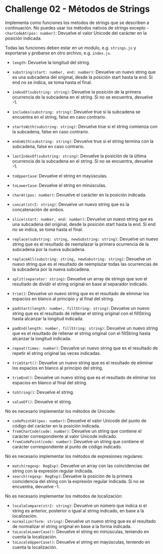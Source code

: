 # Challenge 02 - Métodos de Strings

Implementa como funciones los metodos de strings que se describen a continuación. No puedes usar los métodos nativos de strings excepto - `charCodeAt(pos: number)`: Devuelve el valor Unicode del carácter en la posición indicada.

Todas las funciones deben estar en un modulo, e.g. `strings.js` y exportarse y probarse en otro archivo, e.g. `index.js`.

- `length`: Devuelve la longitud del string.
- `substring(start: number, end: number)`: Devuelve un nuevo string que es una subcadena del original, desde la posición start hasta la end. Si end no se indica, se toma hasta el final.
- `indexOf(substring: string)`: Devuelve la posición de la primera ocurrencia de la subcadena en el string. Si no se encuentra, devuelve -1.
- `includes(substring: string)`: Devuelve true si la subcadena se encuentra en el string, false en caso contrario.  
- `startsWith(substring: string)`: Devuelve true si el string comienza con la subcadena, false en caso contrario.
- `endsWith(substring: string)`: Devuelve true si el string termina con la subcadena, false en caso contrario.
- `lastIndexOf(substring: string)`: Devuelve la posición de la última ocurrencia de la subcadena en el string. Si no se encuentra, devuelve -1.

- `toUpperCase`: Devuelve el string en mayúsculas.
- `toLowerCase`: Devuelve el string en minúsculas.
- `charAt(pos: number)`: Devuelve el carácter en la posición indicada.

- `concat(str2: string)`: Devuelve un nuevo string que es la concatenación de ambos.
- `slice(start: number, end: number)`: Devuelve un nuevo string que es una subcadena del original, desde la posición start hasta la end. Si end no se indica, se toma hasta el final.

- `replace(substring: string, newSubstring: string)`: Devuelve un nuevo string que es el resultado de reemplazar la primera ocurrencia de la subcadena por la nueva subcadena.
- `replaceAll(substring: string, newSubstring: string)`: Devuelve un nuevo string que es el resultado de reemplazar todas las ocurrencias de la subcadena por la nueva subcadena.
- `split(separator: string)`: Devuelve un array de strings que son el resultado de dividir el string original en base al separador indicado.
- `trim()`: Devuelve un nuevo string que es el resultado de eliminar los espacios en blanco al principio y al final del string.
- `padStart(length: number, fillString: string)`: Devuelve un nuevo string que es el resultado de rellenar el string original con el fillString hasta alcanzar la longitud indicada.
- `padEnd(length: number, fillString: string)`: Devuelve un nuevo string que es el resultado de rellenar el string original con el fillString hasta alcanzar la longitud indicada.
- `repeat(times: number)`: Devuelve un nuevo string que es el resultado de repetir el string original las veces indicadas.
- `trimStart()`: Devuelve un nuevo string que es el resultado de eliminar los espacios en blanco al principio del string.
- `trimEnd()`: Devuelve un nuevo string que es el resultado de eliminar los espacios en blanco al final del string.
- `toString()`: Devuelve el string.
- `valueOf()`: Devuelve el string.

No es necesario implementar los métodos de Unicode:

- `codePointAt(pos: number)`: Devuelve el valor Unicode del punto de código del carácter en la posición indicada.
- `fromCharCode(code: number)`: Devuelve un string que contiene el carácter correspondiente al valor Unicode indicado.
- `fromCodePoint(code: number)`: Devuelve un string que contiene el carácter correspondiente al punto de código indicado.

No es necesario implementar los métodos de expresiones regulares:

- `match(regexp: RegExp)`: Devuelve un array con las coincidencias del string con la expresión regular indicada.
- `search(regexp: RegExp)`: Devuelve la posición de la primera coincidencia del string con la expresión regular indicada. Si no se encuentra, devuelve -1.

No es necesario implementar los métodos de localización:

- `localeCompare(str2: string)`: Devuelve un número que indica si el string es anterior, posterior o igual al string indicado, en base a la localización.
- `normalize(form: string)`: Devuelve un nuevo string que es el resultado de normalizar el string original en base a la forma indicada.
- `toLocaleLowerCase()`: Devuelve el string en minúsculas, teniendo en cuenta la localización.
- `toLocaleUpperCase()`: Devuelve el string en mayúsculas, teniendo en cuenta la localización.

